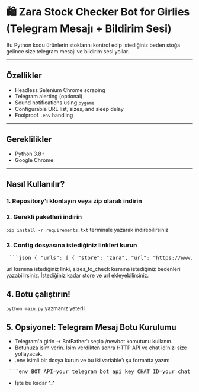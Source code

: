 # 🛍️ Zara Stock Checker Bot for Girlies (Telegram Mesajı + Bildirim Sesi)

Bu Python kodu ürünlerin stoklarını kontrol edip istediğiniz beden stoğa gelince size telegram mesajı ve bildirim sesi yollar.

---

## Özellikler

- Headless Selenium Chrome scraping
- Telegram alerting (optional)
- Sound notifications using `pygame`
- Configurable URL list, sizes, and sleep delay
- Foolproof `.env` handling

---

## Gereklilikler

- Python 3.8+
- Google Chrome

---

## Nasıl Kullanılır?

### 1. Repository'i klonlayın veya zip olarak indirin

### 2. Gerekli paketleri indirin
`pip install -r requirements.txt` terminale yazarak indirebilirsiniz

### 3. Config dosyasına istediğiniz linkleri kurun
<pre> ```json { "urls": [ { "store": "zara", "url": "https://www.zara.com/tr/tr/godeli-halter-yaka-kisa-elbise-p02858777.html?v1=459502627&v2=2420896" }, { "store": "zara", "url": "https://www.zara.com/tr/tr/godeli-halter-yaka-kisa-elbise-p02858777.html?v1=459502627&v2=2420896" } ], "sizes_to_check": ["XS"], "sleep_min_seconds": 12, "sleep_max_seconds": 22 } ``` </pre>
url kısmına istediğiniz linki, sizes_to_check kısmına istediğiniz bedenleri yazabilirsiniz. İstediğiniz kadar store ve url ekleyebilirsiniz. 

## 4. Botu çalıştırın!
`python main.py` yazmanız yeterli

## 5. Opsiyonel: Telegram Mesaj Botu Kurulumu
+ Telegram'a girin -> BotFather'ı seçip /newbot komutunu kullanın.
+ Botunuza isim verin. İsim verdikten sonra HTTP API ve chat id'nizi size yollayacak.
+ .env isimli bir dosya kurun ve bu iki variable'ı şu formatta yazın:
<pre> ```env BOT_API=your_telegram_bot_api_key CHAT_ID=your_chat_id ``` </pre>

+ İşte bu kadar ^_^